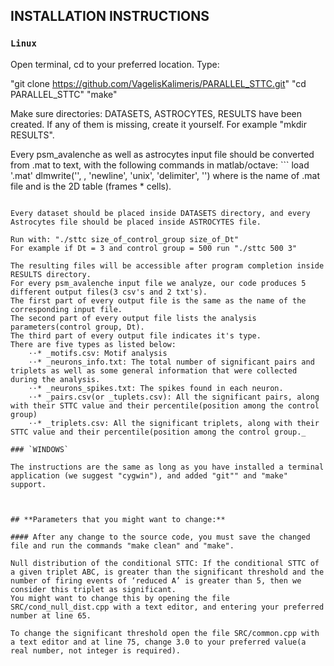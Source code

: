 ## **INSTALLATION INSTRUCTIONS**

### `Linux`

Open terminal, cd to your preferred location. 
Type:

"git clone https://github.com/VagelisKalimeris/PARALLEL_STTC.git"
"cd PARALLEL_STTC"
"make"

Make sure directories: DATASETS, ASTROCYTES, RESULTS have been created. If any of them is missing, create it yourself. For example "mkdir RESULTS".

Every psm_avalenche as well as astrocytes input file should be converted from .mat to text, with the following commands in matlab/octave:
	```
	load '<name>.mat'
	dlmwrite('<name>', <matrix>, 'newline', 'unix', 'delimiter', '')
where <name> is the name of .mat file and <matrix> is the 2D table (frames * cells).
```

Every dataset should be placed inside DATASETS directory, and every Astrocytes file should be placed inside ASTROCYTES file.

Run with: "./sttc size_of_control_group size_of_Dt"
For example if Dt = 3 and control group = 500 run "./sttc 500 3"

The resulting files will be accessible after program completion inside RESULTS directory. 
For every psm_avalenche input file we analyze, our code produces 5 different output files(3 csv's and 2 txt's).
The first part of every output file is the same as the name of the corresponding input file.
The second part of every output file lists the analysis parameters(control group, Dt).
The third part of every output file indicates it's type.
There are five types as listed below:
	⋅⋅* _motifs.csv: Motif analysis
	⋅⋅* _neurons_info.txt: The total number of significant pairs and triplets as well as some general information that were collected during the analysis.
	⋅⋅* _neurons_spikes.txt: The spikes found in each neuron.
	⋅⋅* _pairs.csv(or _tuplets.csv): All the significant pairs, along with their STTC value and their percentile(position among the control group)
	⋅⋅* _triplets.csv: All the significant triplets, along with their STTC value and their percentile(position among the control group._

### `WINDOWS`

The instructions are the same as long as you have installed a terminal application (we suggest "cygwin"), and added "git"" and "make" support.



## **Parameters that you might want to change:**

#### After any change to the source code, you must save the changed file and run the commands "make clean" and "make".

Null distribution of the conditional STTC: If the conditional STTC of a given triplet ABC, is greater than the significant threshold and the number of firing events of ‘reduced A’ is greater than 5, then we consider this triplet as significant.
You might want to change this by opening the file SRC/cond_null_dist.cpp with a text editor, and entering your preferred number at line 65.

To change the significant threshold open the file SRC/common.cpp with a text editor and at line 75, change 3.0 to your preferred value(a real number, not integer is required).
